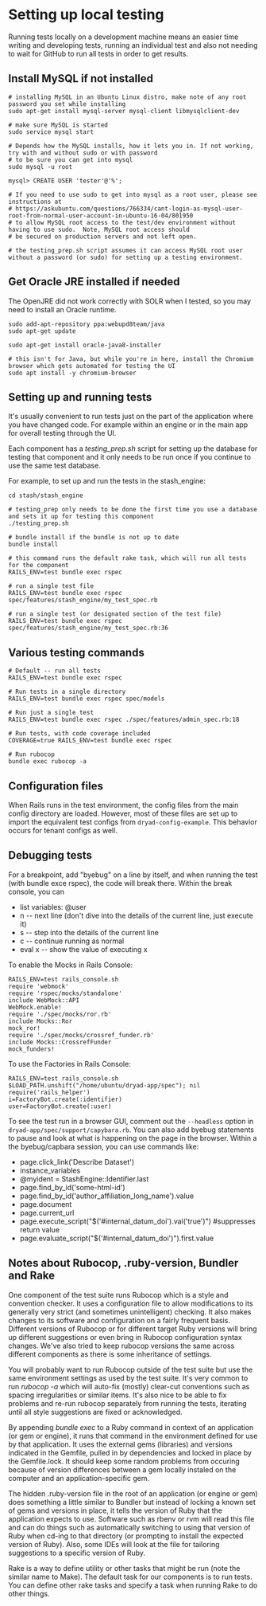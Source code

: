 # Setting up local testing

Running tests locally on a development machine means an easier time writing and developing tests, running an individual test and
also not needing to wait for GitHub to run all tests in order to get results.

## Install MySQL if not installed

```
# installing MySQL in an Ubuntu Linux distro, make note of any root password you set while installing
sudo apt-get install mysql-server mysql-client libmysqlclient-dev

# make sure MySQL is started
sudo service mysql start

# Depends how the MySQL installs, how it lets you in. If not working, try with and without sudo or with password
# to be sure you can get into mysql
sudo mysql -u root

mysql> CREATE USER 'tester'@'%';

# If you need to use sudo to get into mysql as a root user, please see instructions at 
# https://askubuntu.com/questions/766334/cant-login-as-mysql-user-root-from-normal-user-account-in-ubuntu-16-04/801950
# to allow MySQL root access to the test/dev environment without having to use sudo.  Note, MySQL root access should
# be secured on production servers and not left open.

# the testing_prep.sh script assumes it can access MySQL root user without a password (or sudo) for setting up a testing environment.
```

## Get Oracle JRE installed if needed

The OpenJRE did not work correctly with SOLR when I tested, so you may need to install an Oracle runtime.

```
sudo add-apt-repository ppa:webupd8team/java
sudo apt-get update

sudo apt-get install oracle-java8-installer

# this isn't for Java, but while you're in here, install the Chromium browser which gets automated for testing the UI
sudo apt install -y chromium-browser
```

## Setting up and running tests

It's usually convenient to run tests just on the part of the application where you have changed code.  For example
within an engine or in the main app for overall testing through the UI.

Each component has a *testing_prep.sh* script for setting up the database for testing that component and it only needs to be run once
if you continue to use the same test database.

For example, to set up and run the tests in the stash_engine:

```
cd stash/stash_engine

# testing_prep only needs to be done the first time you use a database and sets it up for testing this component
./testing_prep.sh

# bundle install if the bundle is not up to date
bundle install

# this command runs the default rake task, which will run all tests for the component
RAILS_ENV=test bundle exec rspec

# run a single test file
RAILS_ENV=test bundle exec rspec spec/features/stash_engine/my_test_spec.rb

# run a single test (or designated section of the test file)
RAILS_ENV=test bundle exec rspec spec/features/stash_engine/my_test_spec.rb:36
```

## Various testing commands

```
# Default -- run all tests
RAILS_ENV=test bundle exec rspec

# Run tests in a single directory
RAILS_ENV=test bundle exec rspec spec/models

# Run just a single test
RAILS_ENV=test bundle exec rspec ./spec/features/admin_spec.rb:18

# Run tests, with code coverage included
COVERAGE=true RAILS_ENV=test bundle exec rspec

# Run rubocop
bundle exec rubocop -a
```

## Configuration files

When Rails runs in the test environment, the config files from the
main config directory are loaded. However, most of these files are set
up to import the equivalent test configs from
`dryad-config-example`. This behavior occurs for tenant configs as well.

## Debugging tests

For a breakpoint, add "byebug" on a line by itself, and when running
the test (with bundle exce rspec), the code will break there. Within the break console, you can
- list variables: @user
- n -- next line (don't dive into the details of the current line, just execute it)
- s -- step into the details of the current line
- c -- continue running as normal
- eval x -- show the value of executing x

To enable the Mocks in Rails Console:
```
RAILS_ENV=test rails_console.sh
require 'webmock'
require 'rspec/mocks/standalone'
include WebMock::API
WebMock.enable!
require './spec/mocks/ror.rb'
include Mocks::Ror
mock_ror!
require './spec/mocks/crossref_funder.rb'
include Mocks::CrossrefFunder
mock_funders!
```

To use the Factories in Rails Console:
```
RAILS_ENV=test rails_console.sh
$LOAD_PATH.unshift("/home/ubuntu/dryad-app/spec"); nil
require('rails_helper')
i=FactoryBot.create(:identifier)
user=FactoryBot.create(:user)
```

To see the test run in a browser GUI, comment out the
`--headless` option in `dryad-app/spec/support/capybara.rb`. You can
also add byebug statements to pause and look at what is happening on
the page in the browser. Within a the byebug/capbara session, you can
use commands like:
- page.click_link('Describe Dataset')
- instance_variables
- @myident = StashEngine::Identifier.last
- page.find_by_id('some-html-id')
- page.find_by_id('author_affiliation_long_name').value
- page.document
- page.current_url
- page.execute_script("$('#internal_datum_doi').val('true')") #suppresses return value
- page.evaluate_script("$('#internal_datum_doi')").first.value
  

## Notes about Rubocop, .ruby-version, Bundler and Rake

One component of the test suite runs Rubocop which is a style and convention checker.  It uses a configuration
file to allow modifications to its generally very strict (and sometimes unintelligent) checking.  It also
makes changes to its software and configuration on a fairly frequent basis.  Different versions
of Rubocop or for different target Ruby versions
will bring up different suggestions or even bring in Rubocop configuration syntax changes.  We've also tried
to keep rubocop versions the same across different components as there is some inheritance of settings.

You will probably want to run Rubocop outside of the test suite but use the same environment settings as used
by the test suite.  It's very common to run *rubocop -a* which will auto-fix (mostly) clear-cut conventions such as
spacing irregularities or similar items.  It's also nice to be able to fix problems and re-run rubocop
separately from running the tests, iterating until all style suggestions are fixed or acknowledged.

By appending *bundle exec* to a Ruby command in context of an application (or gem or engine), it runs that command
in the environment defined for use by that application.  It uses the external gems (libraries) and versions indicated in
the Gemfile, pulled in by dependencies and locked in place by the Gemfile.lock.  It should keep some random problems
from occuring because of version differences between a gem locally instaled on the computer and an
application-specific gem.

The hidden .ruby-version file in the root of an application (or engine or gem) does something a little similar to Bundler
but instead of locking a known set of gems and versions in place, it tells the version of Ruby that the application
expects to use.  Software such as rbenv or rvm will read this file and can do things such as automatically switching
to using that version of Ruby when cd-ing to that directory (or prompting to install the expected version of Ruby).
Also, some IDEs will look at the file for tailoring suggestions to a specific version of Ruby.

Rake is a way to define utility or other tasks that might be run (note the similar name to Make).  The default task for our
components is to run tests.  You can define other rake tasks and specify a task when running Rake to do other things.
